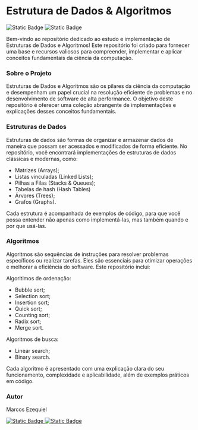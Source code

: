 <h1>Estrutura de Dados & Algoritmos</h1>

<div>
    <img alt="Static Badge" src="https://img.shields.io/badge/License-MIT-yellow">
    <img alt="Static Badge" src="https://img.shields.io/badge/Language-Java-orange">
</div>

<p>
    Bem-vindo ao repositório dedicado ao estudo e implementação de Estruturas de Dados e Algoritmos! Este repositório foi criado para fornecer uma base e recursos valiosos para compreender, implementar e aplicar conceitos fundamentais da ciência da computação.
</p>

<h3>Sobre o Projeto</h3>
<p>
    Estruturas de Dados e Algoritmos são os pilares da ciência da computação e desempenham um papel crucial na resolução eficiente de problemas e no desenvolvimento de software de alta performance. O objetivo deste repositório é oferecer uma coleção abrangente de implementações e explicações desses conceitos fundamentais.
</p>

<h3>Estruturas de Dados</h3>
<p>
    Estruturas de dados são formas de organizar e armazenar dados de maneira que possam ser acessados e modificados de forma eficiente. No repositório, você encontrará implementações de estruturas de dados clássicas e modernas, como:
</p>

<ul>
    <li>Matrizes (Arrays);</li>
    <li>Listas vinculadas (Linked Lists);</li>
    <li>Pilhas a Filas (Stacks & Queues);</li>
    <li>Tabelas de hash (Hash Tables)</li>
    <li>Árvores (Trees);</li>
    <li>Grafos (Graphs).</li>
</ul>

<p>
    Cada estrutura é acompanhada de exemplos de código, para que você possa entender não apenas como implementá-las, mas também quando e por que usá-las.
</p>

<h3>Algoritmos</h3>
<p>
    Algoritmos são sequências de instruções para resolver problemas específicos ou realizar tarefas. Eles são essenciais para otimizar operações e melhorar a eficiência do software. Este repositório inclui:
</p>

<p>Algoritimos de ordenação:</p>
<ul>
    <li>Bubble sort;</li>
    <li>Selection sort;</li>
    <li>Insertion sort;</li>
    <li>Quick sort;</li>
    <li>Counting sort;</li>
    <li>Radix sort;</li>
    <li>Merge sort.</li>
</ul>

<p>Algoritmos de busca:</p>
<ul>
    <li>Linear search;</li>
    <li>Binary search.</li>
</ul>

<p>
    Cada algoritmo é apresentado com uma explicação clara do seu funcionamento, complexidade e aplicabilidade, além de exemplos práticos em código.
</p>

<h3>Autor</h3>

<p>Marcos Ezequiel</p>

<div>
    <a href="https://linkedin.com/in/eumarcosezequiel" target="_blank">
        <img alt="Static Badge" src="https://img.shields.io/badge/LinkedIn-blue">
    </a>
    <a href="mailto:emarques.sm@gmail.com" target="_blank">
        <img alt="Static Badge" src="https://img.shields.io/badge/Email-red">
    </a>
</div>